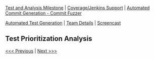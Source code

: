 [Test and Analysis Milestone](../README.md) | [Coverage/Jenkins Support](/reports/Coverage.md) | [Automated Commit Generation - Commit Fuzzer](/reports/Fuzzer.md)

[Automated Test Generation](/reports/TestGeneration.md) | [Team Details](/reports/Team.md) | [Screencast](/reports/Screencast.md)

Test Prioritization Analysis
----------------------------------

[<<< Previous](/reports/Fuzzer.md) | [Next >>>](/reports/TestGeneration.md)